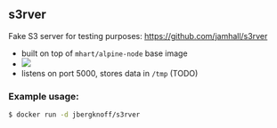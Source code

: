 ## s3rver

Fake S3 server for testing purposes: https://github.com/jamhall/s3rver

* built on top of `mhart/alpine-node` base image
* [![](https://badge.imagelayers.io/jbergknoff/s3rver:latest.svg)](https://imagelayers.io/?images=jbergknoff/s3rver:latest 'Get your own badge on imagelayers.io')
* listens on port 5000, stores data in `/tmp` (TODO)

### Example usage:

```bash
$ docker run -d jbergknoff/s3rver
```

